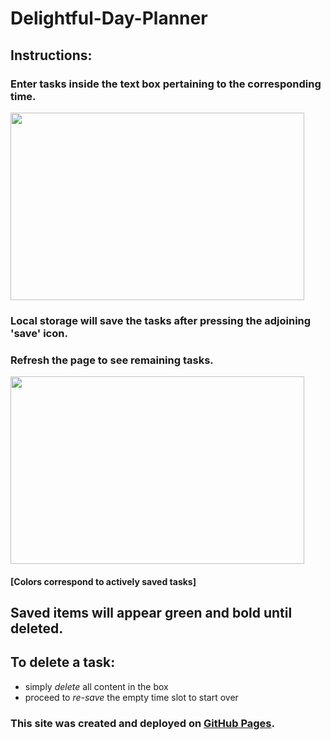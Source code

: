 # Delightful-Day-Planner

## Instructions:
### Enter tasks inside the text box pertaining to the corresponding time.

 <img src="https://user-images.githubusercontent.com/38336934/71402446-1d28a780-25ea-11ea-81ee-e782bb976e16.png" width="470" height="300">


### Local storage will save the tasks after pressing the adjoining 'save' icon.

### Refresh the page to see remaining tasks.

<img src="https://user-images.githubusercontent.com/38336934/71402453-2285f200-25ea-11ea-9241-ff80c640036f.png" width="470" height="300">

#### [Colors correspond to actively saved tasks]

## Saved items will appear green and bold until deleted. 

## To delete a task:
- simply *delete* all content in the box
- proceed to *re-save* the empty time slot to start over

### This site was created and deployed on [GitHub Pages](https://github.com/Fancystacks/Delightful-Day-Planner).